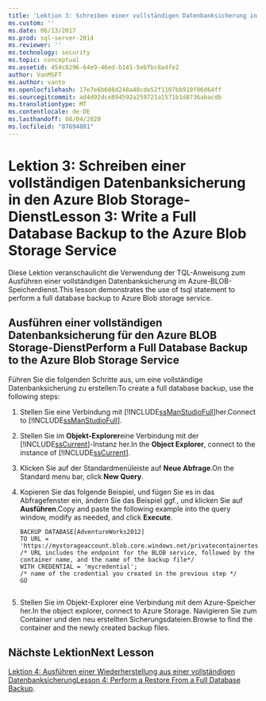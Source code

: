 ```yaml
---
title: 'Lektion 3: Schreiben einer vollständigen Datenbanksicherung in den Azure BLOB Storage-Dienst | Microsoft-Dokumentation'
ms.custom: ''
ms.date: 06/13/2017
ms.prod: sql-server-2014
ms.reviewer: ''
ms.technology: security
ms.topic: conceptual
ms.assetid: 454c8296-64e9-46ed-b141-5ebfbc8a4fe2
author: VanMSFT
ms.author: vanto
ms.openlocfilehash: 17e7e6b608d248a48cde52f1107bb910f06d64ff
ms.sourcegitcommit: ad4d92dce894592a259721a1571b1d8736abacdb
ms.translationtype: MT
ms.contentlocale: de-DE
ms.lasthandoff: 08/04/2020
ms.locfileid: "87694881"
---
```

# <a name="lesson-3-write-a-full-database-backup-to-the-azure-blob-storage-service"></a><span data-ttu-id="4cffa-102">Lektion 3: Schreiben einer vollständigen Datenbanksicherung in den Azure Blob Storage-Dienst</span><span class="sxs-lookup"><span data-stu-id="4cffa-102">Lesson 3: Write a Full Database Backup to the Azure Blob Storage Service</span></span>
  <span data-ttu-id="4cffa-103">Diese Lektion veranschaulicht die Verwendung der TQL-Anweisung zum Ausführen einer vollständigen Datenbanksicherung im Azure-BLOB-Speicherdienst.</span><span class="sxs-lookup"><span data-stu-id="4cffa-103">This lesson demonstrates the use of tsql statement to perform a full database backup to Azure Blob storage service.</span></span>  
  
## <a name="perform-a-full-database-backup-to-the-azure-blob-storage-service"></a><span data-ttu-id="4cffa-104">Ausführen einer vollständigen Datenbanksicherung für den Azure BLOB Storage-Dienst</span><span class="sxs-lookup"><span data-stu-id="4cffa-104">Perform a Full Database Backup to the Azure Blob Storage Service</span></span>  
 <span data-ttu-id="4cffa-105">Führen Sie die folgenden Schritte aus, um eine vollständige Datenbanksicherung zu erstellen:</span><span class="sxs-lookup"><span data-stu-id="4cffa-105">To create a full database backup, use the following steps:</span></span>  
  
1.  <span data-ttu-id="4cffa-106">Stellen Sie eine Verbindung mit [!INCLUDE[ssManStudioFull](../includes/ssmanstudiofull-md.md)]her.</span><span class="sxs-lookup"><span data-stu-id="4cffa-106">Connect to [!INCLUDE[ssManStudioFull](../includes/ssmanstudiofull-md.md)].</span></span>  
  
2.  <span data-ttu-id="4cffa-107">Stellen Sie im **Objekt-Explorer**eine Verbindung mit der [!INCLUDE[ssCurrent](../includes/sscurrent-md.md)]-Instanz her.</span><span class="sxs-lookup"><span data-stu-id="4cffa-107">In the **Object Explorer**, connect to the instance of [!INCLUDE[ssCurrent](../includes/sscurrent-md.md)].</span></span>  
  
3.  <span data-ttu-id="4cffa-108">Klicken Sie auf der Standardmenüleiste auf **Neue Abfrage**.</span><span class="sxs-lookup"><span data-stu-id="4cffa-108">On the Standard menu bar, click **New Query**.</span></span>  
  
4.  <span data-ttu-id="4cffa-109">Kopieren Sie das folgende Beispiel, und fügen Sie es in das Abfragefenster ein, ändern Sie das Beispiel ggf., und klicken Sie auf **Ausführen**.</span><span class="sxs-lookup"><span data-stu-id="4cffa-109">Copy and paste the following example into the query window, modify as needed, and click **Execute**.</span></span>  
  
    ```  
    BACKUP DATABASE[AdventureWorks2012]   
    TO URL = 'https://mystorageaccount.blob.core.windows.net/privatecontainertest/AdventureWorks2012.bak'   
    /* URL includes the endpoint for the BLOB service, followed by the container name, and the name of the backup file*/   
    WITH CREDENTIAL = 'mycredential';  
    /* name of the credential you created in the previous step */   
    GO  
  
    ```  
  
5.  <span data-ttu-id="4cffa-110">Stellen Sie im Objekt-Explorer eine Verbindung mit dem Azure-Speicher her.</span><span class="sxs-lookup"><span data-stu-id="4cffa-110">In the object explorer, connect to Azure Storage.</span></span> <span data-ttu-id="4cffa-111">Navigieren Sie zum Container und den neu erstellten Sicherungsdateien.</span><span class="sxs-lookup"><span data-stu-id="4cffa-111">Browse to find the container and the newly created backup files.</span></span>  
  
## <a name="next-lesson"></a><span data-ttu-id="4cffa-112">Nächste Lektion</span><span class="sxs-lookup"><span data-stu-id="4cffa-112">Next Lesson</span></span>  
 <span data-ttu-id="4cffa-113">[Lektion 4: Ausführen einer Wiederherstellung aus einer vollständigen Datenbanksicherung](../../2014/tutorials/lesson-4-perform-a-restore-from-a-full-database-backup.md)</span><span class="sxs-lookup"><span data-stu-id="4cffa-113">[Lesson 4: Perform a Restore From a Full Database Backup](../../2014/tutorials/lesson-4-perform-a-restore-from-a-full-database-backup.md).</span></span>  
  
  
